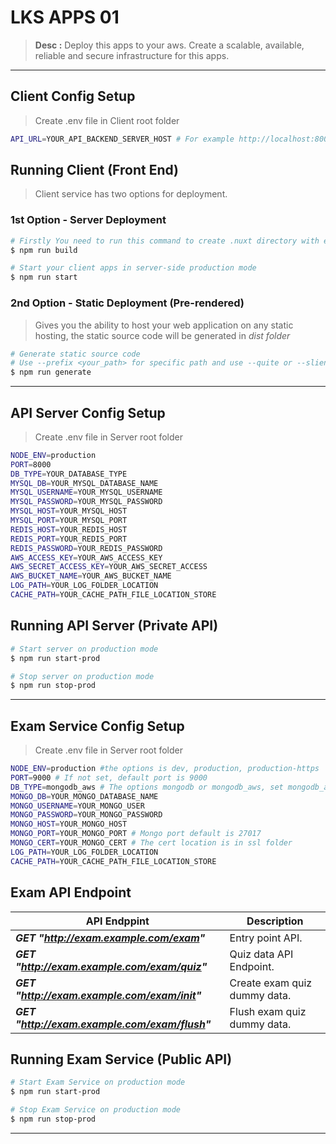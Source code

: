 # LKS APPS 01

> **Desc :** Deploy this apps to your aws. Create a scalable, available, reliable and secure infrastructure for this apps.

<hr>

## Client Config Setup
> Create .env file in Client root folder
```sh
API_URL=YOUR_API_BACKEND_SERVER_HOST # For example http://localhost:8000
```
## Running Client (Front End)
> Client service has two options for deployment.

### 1st Option - Server Deployment
```sh
# Firstly You need to run this command to create .nuxt directory with everything inside ready to start
$ npm run build 

# Start your client apps in server-side production mode
$ npm run start 

```
### 2nd Option - Static Deployment (Pre-rendered)
> Gives you the ability to host your web application on any static hosting, the static source code will be generated in *dist folder*
```sh
# Generate static source code
# Use --prefix <your_path> for specific path and use --quite or --slient for suppressing the output of npm
$ npm run generate

```

<hr>

## API Server Config Setup
> Create .env file in Server root folder
```sh
NODE_ENV=production
PORT=8000
DB_TYPE=YOUR_DATABASE_TYPE
MYSQL_DB=YOUR_MYSQL_DATABASE_NAME
MYSQL_USERNAME=YOUR_MYSQL_USERNAME
MYSQL_PASSWORD=YOUR_MYSQL_PASSWORD
MYSQL_HOST=YOUR_MYSQL_HOST
MYSQL_PORT=YOUR_MYSQL_PORT
REDIS_HOST=YOUR_REDIS_HOST
REDIS_PORT=YOUR_REDIS_PORT
REDIS_PASSWORD=YOUR_REDIS_PASSWORD
AWS_ACCESS_KEY=YOUR_AWS_ACCESS_KEY
AWS_SECRET_ACCESS_KEY=YOUR_AWS_SECRET_ACCESS
AWS_BUCKET_NAME=YOUR_AWS_BUCKET_NAME
LOG_PATH=YOUR_LOG_FOLDER_LOCATION
CACHE_PATH=YOUR_CACHE_PATH_FILE_LOCATION_STORE
```
## Running API Server (Private API)
```sh
# Start server on production mode
$ npm run start-prod 

# Stop server on production mode
$ npm run stop-prod 
```

<hr>

## Exam Service Config Setup
> Create .env file in Server root folder
```sh
NODE_ENV=production #the options is dev, production, production-https
PORT=9000 # If not set, default port is 9000
DB_TYPE=mongodb_aws # The options mongodb or mongodb_aws, set mongodb_aws if your db at aws cloud
MONGO_DB=YOUR_MONGO_DATABASE_NAME
MONGO_USERNAME=YOUR_MONGO_USER
MONGO_PASSWORD=YOUR_MONGO_PASSWORD
MONGO_HOST=YOUR_MONGO_HOST
MONGO_PORT=YOUR_MONGO_PORT # Mongo port default is 27017
MONGO_CERT=YOUR_MONGO_CERT # The cert location is in ssl folder
LOG_PATH=YOUR_LOG_FOLDER_LOCATION
CACHE_PATH=YOUR_CACHE_PATH_FILE_LOCATION_STORE
```
## Exam API Endpoint
| API Endppint                               | Description                         | 
| ------------------------------------- | ----------------------------------- | 
| ***GET "http://exam.example.com/exam"*** | Entry point API. |
| ***GET "http://exam.example.com/exam/quiz"*** | Quiz data API Endpoint. |
| ***GET "http://exam.example.com/exam/init"*** | Create exam quiz dummy data. |
| ***GET "http://exam.example.com/exam/flush"*** | Flush exam quiz dummy data. |

## Running Exam Service (Public API)
```sh
# Start Exam Service on production mode
$ npm run start-prod 

# Stop Exam Service on production mode
$ npm run stop-prod 
```

<hr>